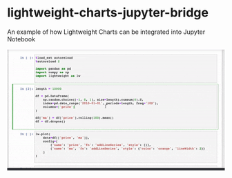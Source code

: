 # lightweight-charts-jupyter-bridge
An example of how Lightweight Charts can be integrated into Jupyter Notebook

![Animated example](example.gif)